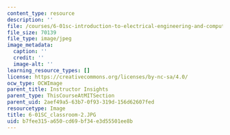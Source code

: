 ```yaml
---
content_type: resource
description: ''
file: /courses/6-01sc-introduction-to-electrical-engineering-and-computer-science-i-spring-2011/b7fee315a650cd69bf34e3d55501ee8b_6-01SC_classroom-2.JPG
file_size: 70139
file_type: image/jpeg
image_metadata:
  caption: ''
  credit: ''
  image-alt: ''
learning_resource_types: []
license: https://creativecommons.org/licenses/by-nc-sa/4.0/
ocw_type: OCWImage
parent_title: Instructor Insights
parent_type: ThisCourseAtMITSection
parent_uid: 2aef49a5-63b7-0f93-319d-156d62607fed
resourcetype: Image
title: 6-01SC_classroom-2.JPG
uid: b7fee315-a650-cd69-bf34-e3d55501ee8b
---
```

